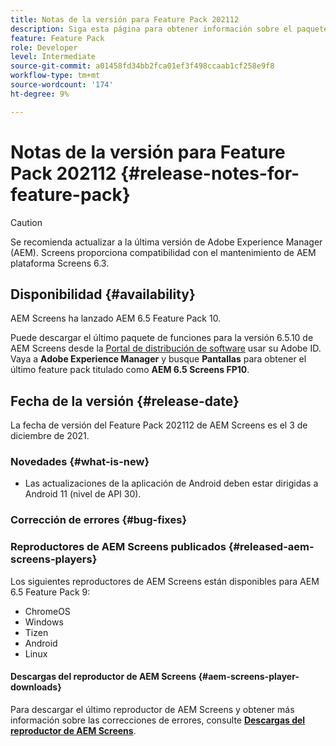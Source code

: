 ```yaml
---
title: Notas de la versión para Feature Pack 202112
description: Siga esta página para obtener información sobre el paquete de funciones 202112 de AEM Screens, publicado el 3 de diciembre de 2021.
feature: Feature Pack
role: Developer
level: Intermediate
source-git-commit: a01458fd34bb2fca01ef3f498ccaab1cf258e9f8
workflow-type: tm+mt
source-wordcount: '174'
ht-degree: 9%

---
```



# Notas de la versión para Feature Pack 202112 {#release-notes-for-feature-pack}

>[!CAUTION]
>Se recomienda actualizar a la última versión de Adobe Experience Manager (AEM). Screens proporciona compatibilidad con el mantenimiento de AEM plataforma Screens 6.3.

## Disponibilidad {#availability}

AEM Screens ha lanzado AEM 6.5 Feature Pack 10.

Puede descargar el último paquete de funciones para la versión 6.5.10 de AEM Screens desde la [Portal de distribución de software](https://experience.adobe.com/#/downloads/content/software-distribution/es/aem.html) usar su Adobe ID. Vaya a **Adobe Experience Manager** y busque **Pantallas** para obtener el último feature pack titulado como **AEM 6.5 Screens FP10**.

## Fecha de la versión {#release-date}

La fecha de versión del Feature Pack 202112 de AEM Screens es el 3 de diciembre de 2021.

### Novedades {#what-is-new}

* Las actualizaciones de la aplicación de Android deben estar dirigidas a Android 11 (nivel de API 30).

### Corrección de errores {#bug-fixes}



### Reproductores de AEM Screens publicados {#released-aem-screens-players}

Los siguientes reproductores de AEM Screens están disponibles para AEM 6.5 Feature Pack 9:

* ChromeOS
* Windows
* Tizen
* Android
* Linux

#### Descargas del reproductor de AEM Screens  {#aem-screens-player-downloads}

Para descargar el último reproductor de AEM Screens y obtener más información sobre las correcciones de errores, consulte **[Descargas del reproductor de AEM Screens](https://download.macromedia.com/screens/index.html)**.
